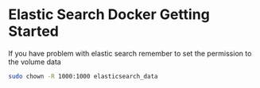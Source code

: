 # Elastic Search Docker Getting Started

If you have problem with elastic search remember to set the permission to the volume data 
```bash
sudo chown -R 1000:1000 elasticsearch_data
```

